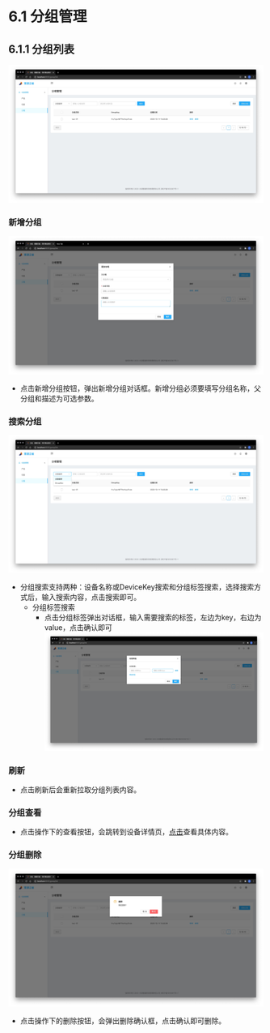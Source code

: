 # 6.1 分组管理
## 6.1.1 分组列表
![avatar](/images/groupList.jpg)

### 新增分组
![avatar](/images/createGroup.jpg)
* 点击新增分组按钮，弹出新增分组对话框。新增分组必须要填写分组名称，父分组和描述为可选参数。

### 搜索分组
![avatar](/images/groupSearch.jpg)
* 分组搜索支持两种：设备名称或DeviceKey搜索和分组标签搜索，选择搜索方式后，输入搜索内容，点击搜索即可。
    * 分组标签搜索
        * 点击分组标签弹出对话框，输入需要搜索的标签，左边为key，右边为value，点击确认即可
        ![avatar](/images/groupSearchTag.jpg)

### 刷新
* 点击刷新后会重新拉取分组列表内容。

### 分组查看
* 点击操作下的查看按钮，会跳转到设备详情页，[点击](/device/groupDetail.html, "设备信息页")查看具体内容。

### 分组删除
![avatar](/images/groupDelete.jpg)
* 点击操作下的删除按钮，会弹出删除确认框，点击确认即可删除。
